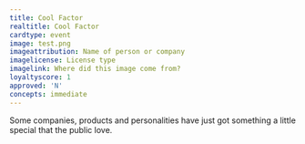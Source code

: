 ```yaml
---
title: Cool Factor
realtitle: Cool Factor
cardtype: event
image: test.png
imageattribution: Name of person or company
imagelicense: License type
imagelink: Where did this image come from?
loyaltyscore: 1
approved: 'N'
concepts: immediate
---
```


Some companies, products and personalities have just got something a little special that the public love.
